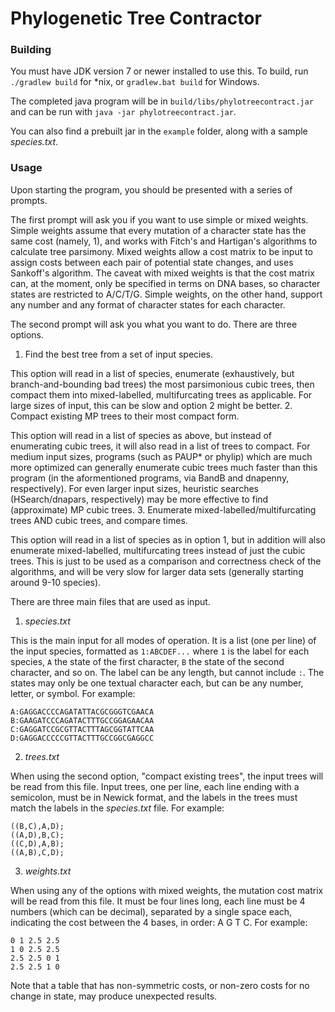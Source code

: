 # Phylogenetic Tree Contractor


### Building

You must have JDK version 7 or newer installed to use this.
To build, run ```./gradlew build``` for *nix, or ```gradlew.bat build``` for Windows.

The completed java program will be in ```build/libs/phylotreecontract.jar``` and can be run with ```java -jar phylotreecontract.jar```.

You can also find a prebuilt jar in the ```example``` folder, along with a sample _species.txt_.

### Usage

Upon starting the program, you should be presented with a series of prompts.

The first prompt will ask you if you want to use simple or mixed weights. Simple weights assume that every mutation of a character state has the same cost (namely, 1), and works with Fitch's and Hartigan's algorithms to calculate tree parsimony. Mixed weights allow a cost matrix to be input to assign costs between each pair of potential state changes, and uses Sankoff's algorithm.
The caveat with mixed weights is that the cost matrix can, at the moment, only be specified in terms on DNA bases, so character states are restricted to A/C/T/G. Simple weights, on the other hand, support any number and any format of character states for each character.

The second prompt will ask you what you want to do. There are three options.

1. Find the best tree from a set of input species.

  This option will read in a list of species, enumerate (exhaustively, but branch-and-bounding bad trees) the most parsimonious cubic trees, then compact them into mixed-labelled, multifurcating trees as applicable. For large sizes of input, this can be slow and option 2 might be better.
2. Compact existing MP trees to their most compact form.

  This option will read in a list of species as above, but instead of enumerating cubic trees, it will also read in a list of trees to compact. For medium input sizes, programs (such as PAUP* or phylip) which are much more optimized can generally enumerate cubic trees much faster than this program (in the aformentioned programs, via BandB and dnapenny, respectively). For even larger input sizes, heuristic searches (HSearch/dnapars, respectively) may be more effective to find (approximate) MP cubic trees.
3. Enumerate mixed-labelled/multifurcating trees AND cubic trees, and compare times.

  This option will read in a list of species as in option 1, but in addition will also enumerate mixed-labelled, multifurcating trees instead of just the cubic trees. This is just to be used as a comparison  and correctness check of the algorithms, and will be very slow for larger data sets (generally starting around 9-10 species).

There are three main files that are used as input.

1. _species.txt_

  This is the main input for all modes of operation. It is a list (one per line) of the input species, formatted as ```1:ABCDEF...``` where ```1``` is the label for each species, ```A``` the state of the first character, ```B``` the state of the second character, and so on. The label can be any length, but cannot include ```:```. The states may only be one textual character each, but can be any number, letter, or symbol. For example:
  ```
  A:GAGGACCCCAGATATTACGCGGGTCGAACA
  B:GAAGATCCCAGATACTTTGCCGGAGAACAA
  C:GAGGATCCGCGTTACTTTAGCGGTATTCAA
  D:GAGGACCCCCGTTACTTTGCCGGCGAGGCC
  ```
2. _trees.txt_

  When using the second option, "compact existing trees", the input trees will be read from this file. Input trees, one per line, each line ending with a semicolon, must be in Newick format, and the labels in the trees must match the labels in the _species.txt_ file. For example:
  ```
  ((B,C),A,D);
  ((A,D),B,C);
  ((C,D),A,B);
  ((A,B),C,D);
  ```
3. _weights.txt_

  When using any of the options with mixed weights, the mutation cost matrix will be read from this file. It must be four lines long, each line must be 4 numbers (which can be decimal), separated by a single space each, indicating the cost between the 4 bases, in order: A G T C. For example:
  ```
  0 1 2.5 2.5
  1 0 2.5 2.5
  2.5 2.5 0 1
  2.5 2.5 1 0
  ```
  Note that a table that has non-symmetric costs, or non-zero costs for no change in state, may produce unexpected results.
